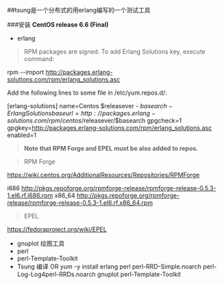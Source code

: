 ##tsung是一个分布式的用erlang编写的一个测试工具

###安装
**CentOS release 6.6 (Final)**
- erlang

> RPM packages are signed. To add Erlang Solutions key, execute command:
> 
rpm --import http://packages.erlang-solutions.com/rpm/erlang_solutions.asc
> 
Add the following lines to some file in /etc/yum.repos.d/:
> 
[erlang-solutions]
name=Centos $releasever - $basearch - Erlang Solutions
baseurl=http://packages.erlang-solutions.com/rpm/centos/$releasever/$basearch
gpgcheck=1
gpgkey=http://packages.erlang-solutions.com/rpm/erlang_solutions.asc
enabled=1

> **Note that RPM Forge and EPEL must be also added to repos.**

> RPM Forge
>
https://wiki.centos.org/AdditionalResources/Repositories/RPMForge
> 
i686 http://pkgs.repoforge.org/rpmforge-release/rpmforge-release-0.5.3-1.el6.rf.i686.rpm
x86_64 http://pkgs.repoforge.org/rpmforge-release/rpmforge-release-0.5.3-1.el6.rf.x86_64.rpm

> EPEL
> 
https://fedoraproject.org/wiki/EPEL

- gnuplot 绘图工具
- perl
- perl-Template-Toolkit
- Tsung
编译 OR
yum -y install erlang perl perl-RRD-Simple.noarch perl-Log-Log4perl-RRDs.noarch gnuplot perl-Template-Toolkit
